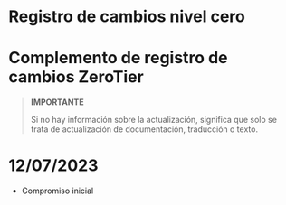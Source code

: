 # Registro de cambios nivel cero

# Complemento de registro de cambios ZeroTier

>**IMPORTANTE**
>
>Si no hay información sobre la actualización, significa que solo se trata de actualización de documentación, traducción o texto.

# 12/07/2023

- Compromiso inicial


